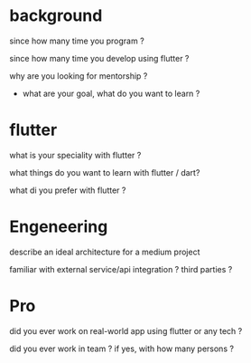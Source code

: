 # background
since how many time you program ?

since how many time you develop using flutter ?

why are you looking for mentorship ?
  - what are your goal, what do you want to learn ?

# flutter
what is your speciality with flutter ?

what things do you want to learn with flutter / dart?

what di you prefer with flutter ?

# Engeneering
describe an ideal architecture for a medium project 

familiar with external service/api integration ? third parties ?

# Pro
did you ever work on real-world app using flutter or any tech ?

did you ever work in team ? if yes, with how many persons ?